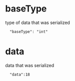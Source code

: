 # baseType

type of data that was serialized
```
  "baseType": "int"
```

# data

data that was serialized

```
  "data":18
 ```
